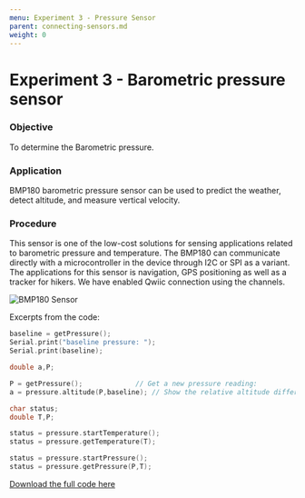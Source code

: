 ```yaml
---
menu: Experiment 3 - Pressure Sensor
parent: connecting-sensors.md
weight: 0
---
```


# Experiment 3 - Barometric pressure sensor

### Objective
To determine the Barometric pressure.

### Application

BMP180 barometric pressure sensor can be used to predict the weather, detect altitude, and measure vertical velocity.

### Procedure
This sensor is one of the low-cost solutions for sensing applications related to barometric pressure and temperature. The BMP180 can communicate directly with a microcontroller in the device through I2C or SPI as a variant. The applications for this sensor is navigation, GPS positioning as well as a tracker for hikers. We have enabled Qwiic connection using the channels.

![BMP180 Sensor](images/bmp180-sensor.jpg)

Excerpts from the code:
```c
baseline = getPressure();
Serial.print("baseline pressure: ");
Serial.print(baseline);
```
```c
double a,P;

P = getPressure();             // Get a new pressure reading:
a = pressure.altitude(P,baseline); // Show the relative altitude difference between the new reading and the baseline reading

char status;
double T,P;

status = pressure.startTemperature();
status = pressure.getTemperature(T);

status = pressure.startPressure();
status = pressure.getPressure(P,T);
```

[Download the full code here](https://github.com/Protocentral/protocentral_sensything/tree/master/software/Sensything_Arduino/experiments/Qwiic/examples/sensything_bmp180)

